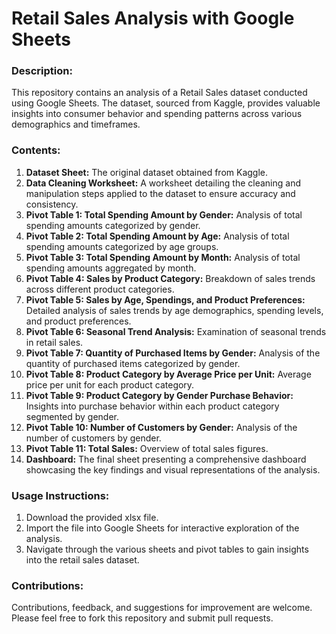 # Retail Sales Analysis with Google Sheets

### Description:
This repository contains an analysis of a Retail Sales dataset conducted using Google Sheets. The dataset, sourced from Kaggle, provides valuable insights into consumer behavior and spending patterns across various demographics and timeframes.

### Contents:
1. **Dataset Sheet:** The original dataset obtained from Kaggle.
2. **Data Cleaning Worksheet:** A worksheet detailing the cleaning and manipulation steps applied to the dataset to ensure accuracy and consistency.
3. **Pivot Table 1: Total Spending Amount by Gender:** Analysis of total spending amounts categorized by gender.
4. **Pivot Table 2: Total Spending Amount by Age:** Analysis of total spending amounts categorized by age groups.
5. **Pivot Table 3: Total Spending Amount by Month:** Analysis of total spending amounts aggregated by month.
6. **Pivot Table 4: Sales by Product Category:** Breakdown of sales trends across different product categories.
7. **Pivot Table 5: Sales by Age, Spendings, and Product Preferences:** Detailed analysis of sales trends by age demographics, spending levels, and product preferences.
8. **Pivot Table 6: Seasonal Trend Analysis:** Examination of seasonal trends in retail sales.
9. **Pivot Table 7: Quantity of Purchased Items by Gender:** Analysis of the quantity of purchased items categorized by gender.
10. **Pivot Table 8: Product Category by Average Price per Unit:** Average price per unit for each product category.
11. **Pivot Table 9: Product Category by Gender Purchase Behavior:** Insights into purchase behavior within each product category segmented by gender.
12. **Pivot Table 10: Number of Customers by Gender:** Analysis of the number of customers by gender.
13. **Pivot Table 11: Total Sales:** Overview of total sales figures.
14. **Dashboard:** The final sheet presenting a comprehensive dashboard showcasing the key findings and visual representations of the analysis.
    
### Usage Instructions:
1. Download the provided xlsx file.
2. Import the file into Google Sheets for interactive exploration of the analysis.
3. Navigate through the various sheets and pivot tables to gain insights into the retail sales dataset.

### Contributions:
Contributions, feedback, and suggestions for improvement are welcome. Please feel free to fork this repository and submit pull requests.
